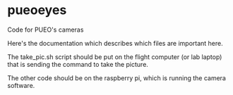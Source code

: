 # pueoeyes
Code for PUEO's cameras


Here's the documentation which describes which files are important here.

The take_pic.sh script should be put on the flight computer (or lab laptop) that is sending the command to take the picture.

The other code should be on the raspberry pi, which is running the camera software.
